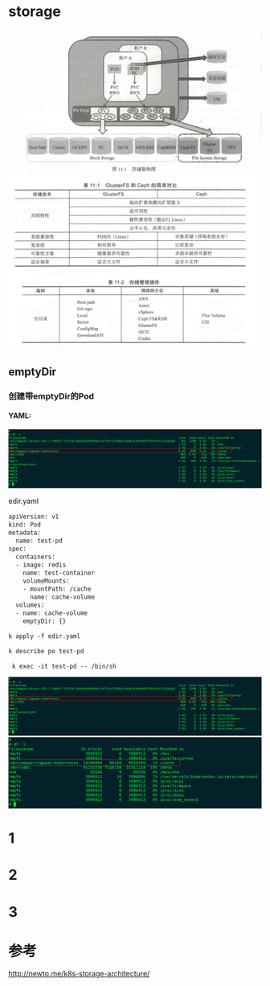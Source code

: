 # storage


![](https://raw.githubusercontent.com/latermonk/cka-pre/master/Issues/images/s01.png)
![](https://raw.githubusercontent.com/latermonk/cka-pre/master/Issues/images/s02.png)
![](https://raw.githubusercontent.com/latermonk/cka-pre/master/Issues/images/s03.png)


## emptyDir

### 创建带emptyDir的Pod

#### YAML:
![](https://raw.githubusercontent.com/latermonk/cka-pre/master/Issues/images/empty01.png)

edir.yaml
```
apiVersion: v1
kind: Pod
metadata:
  name: test-pd
spec:
  containers:
  - image: redis
    name: test-container
    volumeMounts:
    - mountPath: /cache
      name: cache-volume
  volumes:
  - name: cache-volume
    emptyDir: {}
```


```
k apply -f edir.yaml

```


```
k describe po test-pd 
```

```
 k exec -it test-pd -- /bin/sh 
```


 ![](https://raw.githubusercontent.com/latermonk/cka-pre/master/Issues/images/empty01.png)
 ![](https://raw.githubusercontent.com/latermonk/cka-pre/master/Issues/images/empty02.png)



# 1

# 2

# 3

# 参考
http://newto.me/k8s-storage-architecture/
